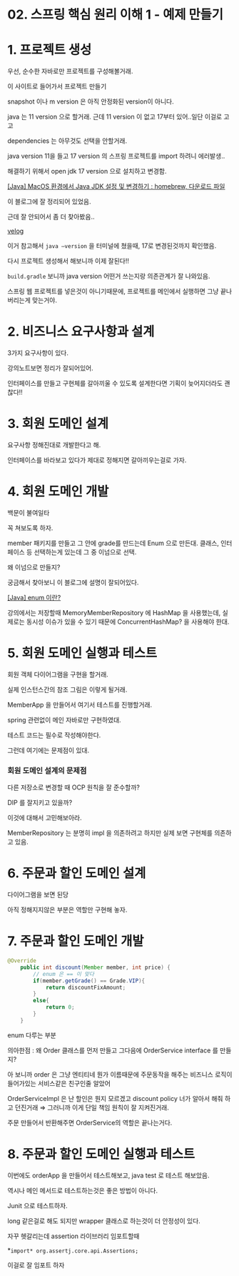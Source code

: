 # 02. 스프링 핵심 원리 이해 1 - 예제 만들기

# 1. 프로젝트 생성

우선, 순수한 자바로만 프로젝트를 구성해볼거래.

[](https://start.spring.io/)

이 사이트로 들어가서 프로젝트 만들기

snapshot 이나 m version 은 아직 안정화된 version이 아니다.

java 는 11 version 으로 할거래. 근데 11 version 이 없고 17부터 있어..일단 이걸로 고고

dependencies 는 아무것도 선택을 안할거래.

java version 11을 들고 17 version 의 스프링 프로젝트를 import 하려니 에러발생..

해결하기 위해서 open jdk 17 version 으로 설치하고 변경함.

[[Java] MacOS 환경에서 Java JDK 설정 및 변경하기 : homebrew, 다운로드 파일](https://adjh54.tistory.com/216)

이 블로그에 잘 정리되어 있었음.

근데 잘 안되어서 좀 더 찾아봤음..

[velog](https://velog.io/@may_yun/Mac-M1-Java-17-설치)

이거 참고해서 `java —version` 을 터미널에 쳤을때, 17로 변경된것까지 확인했음.

다시 프로젝트 생성해서 해보니까 이제 잘된다!!

`build.gradle` 보니까 java version 어떤거 쓰는지랑 의존관계가 잘 나와있음.

스프링 웹 프로젝트를 넣은것이 아니기때문에, 프로젝트를 메인에서 실행하면 그냥 끝나버리는게 맞는거야.

# 2. 비즈니스 요구사항과 설계

3가지 요구사항이 있다.

강의노트보면 정리가 잘되어있어.

인터페이스를 만들고 구현체를 갈아끼울 수 있도록 설계한다면 기획이 늦어지더라도 괜찮다!!

# 3. 회원 도메인 설계

요구사항 정해진대로 개발한다고 해.

인터페이스를 바라보고 있다가 제대로 정해지면 갈아끼우는걸로 가자.

# 4. 회원 도메인 개발

백문이 불여일타

꼭 쳐보도록 하자.

member 패키지를 만들고 그 안에 grade를 만드는데 Enum 으로 만든대. 클래스, 인터페이스 등 선택하는게 있는데 그 중 이넘으로 선택.

왜 이넘으로 만들지?

궁금해서 찾아보니 이 블로그에 설명이 잘되어있다.

[[Java] enum 이란?](https://limkydev.tistory.com/50)

강의에서는 저장할때 MemoryMemberRepository 에 HashMap 을 사용했는데, 실제로는 동시성 이슈가 있을 수 있기 때문에 ConcurrentHashMap? 을 사용해야 한대.

# 5. 회원 도메인 실행과 테스트

회원 객체 다이어그램을 구현을 할거래.

실제 인스턴스간의 참조 그림은 이렇게 될거래.

MemberApp 을 만들어서 여기서 테스트를 진행할거래.

spring 관련없이 메인 자바로만 구현하였대.

테스트 코드는 필수로 작성해야한다.

그런데 여기에는 문제점이 있대.

### 회원 도메인 설계의 문제점

다른 저장소로 변경할 때 OCP 원칙을 잘 준수할까?

DIP 를 잘지키고 있을까?

이것에 대해서 고민해보아라.

MemberRepository 는 분명히 impl 을 의존하려고 하지만 실제 보면 구현체를 의존하고 있음.

# 6. 주문과 할인 도메인 설계

다이어그램을 보면 된당

아직 정해지지않은 부분은 역할만 구현해 놓자.

# 7. 주문과 할인 도메인 개발

```java
@Override
    public int discount(Member member, int price) {
        // enum 은 == 이 맞다
        if(member.getGrade() == Grade.VIP){
            return discountFixAmount;
        }
        else{
            return 0;
        }
    }
```

enum 다루는 부분

의아한점 : 왜 Order 클래스를 먼저 만들고 그다음에 OrderService interface 를 만들지?

아 보니까 order 은 그냥 엔티티네 뭔가 이름때문에 주문동작을 해주는 비즈니스 로직이 들어가있는 서비스같은 친구인줄 알았어

OrderServiceImpl 은 난 할인은 뭔지 모르겠고 discount policy 너가 알아서 해줘 하고 던진거래 ⇒ 그러니까 이게 단일 책임 원칙이 잘 지켜진거래.

주문 만들어서 반환해주면 OrderService의 역할은 끝나는거다.

# 8. 주문과 할인 도메인 실행과 테스트

이번에도 orderApp 을 만들어서 테스트해보고, java test 로 테스트 해보았음.

역시나 메인 메서드로 테스트하는것은 좋은 방법이 아니다.

Junit 으로 테스트하자.

long 같은걸로 해도 되지만 wrapper 클래스로 하는것이 더 안정성이 있다.

자꾸 헷갈리는데 assertion 라이브러리 임포트할때

*`import* org.assertj.core.api.Assertions;`

이걸로 잘 임포트 하자
